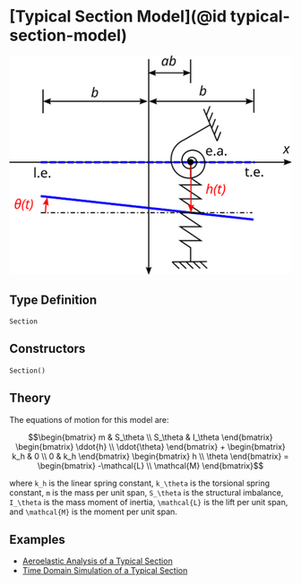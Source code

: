 # [Typical Section Model](@id typical-section-model)

![](../../assets/section-drawing.svg)

## Type Definition

```@docs
Section
```

## Constructors

```@docs
Section()
```

## Theory

The equations of motion for this model are:
```math
\begin{bmatrix} m & S_\theta \\ S_\theta & I_\theta \end{bmatrix}
\begin{bmatrix} \ddot{h} \\ \ddot{\theta} \end{bmatrix} +
\begin{bmatrix} k_h & 0 \\ 0 & k_h \end{bmatrix}
\begin{bmatrix} h \\ \theta \end{bmatrix} =
\begin{bmatrix} -\mathcal{L} \\ \mathcal{M} \end{bmatrix}
```
where ``k_h`` is the linear spring constant, ``k_\theta`` is the torsional spring constant, ``m`` is the mass per unit span, ``S_\theta`` is the structural imbalance, ``I_\theta`` is the mass moment of inertia, ``\mathcal{L}`` is the lift per unit span, and ``\mathcal{M}`` is the moment per unit span.

## Examples
 - [Aeroelastic Analysis of a Typical Section](@ref)
 - [Time Domain Simulation of a Typical Section](@ref)
